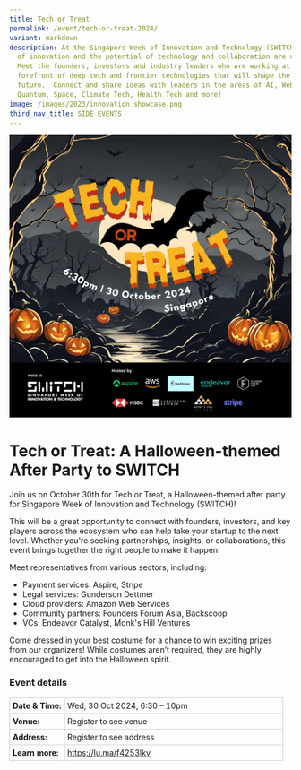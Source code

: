 ```yaml
---
title: Tech or Treat
permalink: /event/tech-or-treat-2024/
variant: markdown
description: At the Singapore Week of Innovation and Technology (SWITCH) sparks
  of innovation and the potential of technology and collaboration are unleashed.
  Meet the founders, investors and industry leaders who are working at the
  forefront of deep tech and frontier technologies that will shape the
  future.  Connect and share ideas with leaders in the areas of AI, Web3,
  Quantum, Space, Climate Tech, Health Tech and more!
image: /images/2023/innovation showcase.png
third_nav_title: SIDE EVENTS
---
```

![Graphic with text Tech or Treat](/images/2024/Graphics_Side_Events/2024_event_tech_or_treat.png)

# Tech or Treat: A Halloween-themed After Party to SWITCH
Join us on October 30th for Tech or Treat, a Halloween-themed after party for Singapore Week of Innovation and Technology (SWITCH)!

This will be a great opportunity to connect with founders, investors, and key players across the ecosystem who can help take your startup to the next level. Whether you're seeking partnerships, insights, or collaborations, this event brings together the right people to make it happen.

Meet representatives from various sectors, including:
* Payment services: Aspire, Stripe
* Legal services: Gunderson Dettmer
* Cloud providers: Amazon Web Services
* Community partners: Founders Forum Asia, Backscoop
* VCs: Endeavor Catalyst, Monk's Hill Ventures

Come dressed in your best costume for a chance to win exciting prizes from our organizers! While costumes aren’t required, they are highly encouraged to get into the Halloween spirit.

### Event details
<table style="border-collapse: collapse; width: 100%;">
      <tbody><tr>
        <td style="width: 20%; border: 1px solid #CCCCCC; padding: 5px; font-weight: bold; text-align: left; vertical-align: middle;">Date &amp; Time:</td>
        <td style="border: 1px solid #CCCCCC; padding: 5px; text-align: left; vertical-align: middle;">Wed, 30 Oct 2024, 6:30 – 10pm</td>
      </tr>
      <tr>
        <td style="width: 20%; border: 1px solid #CCCCCC; padding: 5px; font-weight: bold; text-align: left; vertical-align: middle;">Venue:</td>
        <td style="border: 1px solid #CCCCCC; padding: 5px; text-align: left; vertical-align: middle;">Register to see venue</td>
      </tr>
      <tr>
        <td style="width: 20%; border: 1px solid #CCCCCC; padding: 5px; font-weight: bold; text-align: left; vertical-align: middle;">Address:</td>
        <td style="border: 1px solid #CCCCCC; padding: 5px; text-align: left; vertical-align: middle;">Register to see address</td>
      </tr>
      <tr>
        <td style="width: 20%; border: 1px solid #CCCCCC; padding: 5px; font-weight: bold; text-align: left; vertical-align: middle;">Learn more:</td>
        <td style="border: 1px solid #CCCCCC; padding: 5px; text-align: left; vertical-align: middle;"><a target="_blank" href="https://lu.ma/f4253lkv">https://lu.ma/f4253lkv</a></td>
      </tr>
    </tbody></table>